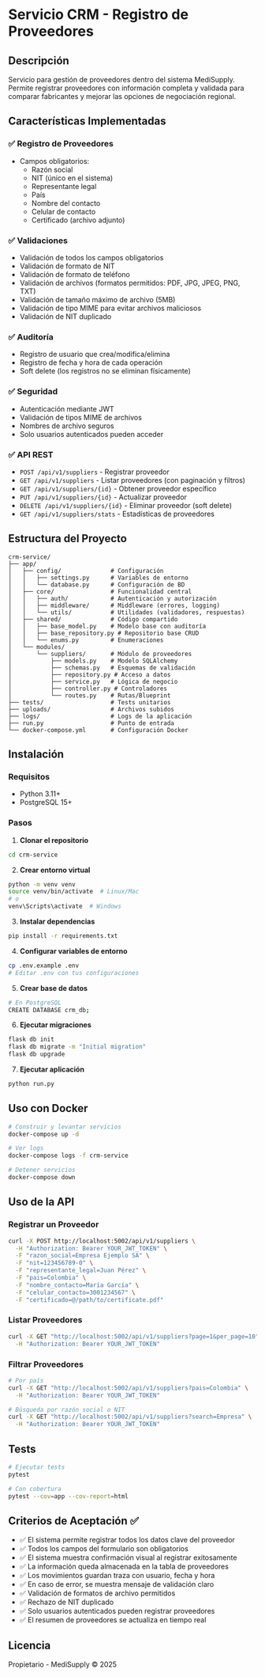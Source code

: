# Servicio CRM - Registro de Proveedores

## Descripción

Servicio para gestión de proveedores dentro del sistema MediSupply. Permite registrar proveedores con información completa y validada para comparar fabricantes y mejorar las opciones de negociación regional.

## Características Implementadas

### ✅ Registro de Proveedores
- Campos obligatorios:
  - Razón social
  - NIT (único en el sistema)
  - Representante legal
  - País
  - Nombre del contacto
  - Celular de contacto
  - Certificado (archivo adjunto)

### ✅ Validaciones
- Validación de todos los campos obligatorios
- Validación de formato de NIT
- Validación de formato de teléfono
- Validación de archivos (formatos permitidos: PDF, JPG, JPEG, PNG, TXT)
- Validación de tamaño máximo de archivo (5MB)
- Validación de tipo MIME para evitar archivos maliciosos
- Validación de NIT duplicado

### ✅ Auditoría
- Registro de usuario que crea/modifica/elimina
- Registro de fecha y hora de cada operación
- Soft delete (los registros no se eliminan físicamente)

### ✅ Seguridad
- Autenticación mediante JWT
- Validación de tipos MIME de archivos
- Nombres de archivo seguros
- Solo usuarios autenticados pueden acceder

### ✅ API REST
- `POST /api/v1/suppliers` - Registrar proveedor
- `GET /api/v1/suppliers` - Listar proveedores (con paginación y filtros)
- `GET /api/v1/suppliers/{id}` - Obtener proveedor específico
- `PUT /api/v1/suppliers/{id}` - Actualizar proveedor
- `DELETE /api/v1/suppliers/{id}` - Eliminar proveedor (soft delete)
- `GET /api/v1/suppliers/stats` - Estadísticas de proveedores

## Estructura del Proyecto

```
crm-service/
├── app/
│   ├── config/              # Configuración
│   │   ├── settings.py      # Variables de entorno
│   │   └── database.py      # Configuración de BD
│   ├── core/                # Funcionalidad central
│   │   ├── auth/            # Autenticación y autorización
│   │   ├── middleware/      # Middleware (errores, logging)
│   │   └── utils/           # Utilidades (validadores, respuestas)
│   ├── shared/              # Código compartido
│   │   ├── base_model.py    # Modelo base con auditoría
│   │   ├── base_repository.py # Repositorio base CRUD
│   │   └── enums.py         # Enumeraciones
│   └── modules/
│       └── suppliers/       # Módulo de proveedores
│           ├── models.py    # Modelo SQLAlchemy
│           ├── schemas.py   # Esquemas de validación
│           ├── repository.py # Acceso a datos
│           ├── service.py   # Lógica de negocio
│           ├── controller.py # Controladores
│           └── routes.py    # Rutas/Blueprint
├── tests/                   # Tests unitarios
├── uploads/                 # Archivos subidos
├── logs/                    # Logs de la aplicación
├── run.py                   # Punto de entrada
└── docker-compose.yml       # Configuración Docker
```

## Instalación

### Requisitos
- Python 3.11+
- PostgreSQL 15+

### Pasos

1. **Clonar el repositorio**
```bash
cd crm-service
```

2. **Crear entorno virtual**
```bash
python -m venv venv
source venv/bin/activate  # Linux/Mac
# o
venv\Scripts\activate  # Windows
```

3. **Instalar dependencias**
```bash
pip install -r requirements.txt
```

4. **Configurar variables de entorno**
```bash
cp .env.example .env
# Editar .env con tus configuraciones
```

5. **Crear base de datos**
```bash
# En PostgreSQL
CREATE DATABASE crm_db;
```

6. **Ejecutar migraciones**
```bash
flask db init
flask db migrate -m "Initial migration"
flask db upgrade
```

7. **Ejecutar aplicación**
```bash
python run.py
```

## Uso con Docker

```bash
# Construir y levantar servicios
docker-compose up -d

# Ver logs
docker-compose logs -f crm-service

# Detener servicios
docker-compose down
```

## Uso de la API

### Registrar un Proveedor

```bash
curl -X POST http://localhost:5002/api/v1/suppliers \
  -H "Authorization: Bearer YOUR_JWT_TOKEN" \
  -F "razon_social=Empresa Ejemplo SA" \
  -F "nit=123456789-0" \
  -F "representante_legal=Juan Pérez" \
  -F "pais=Colombia" \
  -F "nombre_contacto=María García" \
  -F "celular_contacto=3001234567" \
  -F "certificado=@/path/to/certificate.pdf"
```

### Listar Proveedores

```bash
curl -X GET "http://localhost:5002/api/v1/suppliers?page=1&per_page=10" \
  -H "Authorization: Bearer YOUR_JWT_TOKEN"
```

### Filtrar Proveedores

```bash
# Por país
curl -X GET "http://localhost:5002/api/v1/suppliers?pais=Colombia" \
  -H "Authorization: Bearer YOUR_JWT_TOKEN"

# Búsqueda por razón social o NIT
curl -X GET "http://localhost:5002/api/v1/suppliers?search=Empresa" \
  -H "Authorization: Bearer YOUR_JWT_TOKEN"
```

## Tests

```bash
# Ejecutar tests
pytest

# Con cobertura
pytest --cov=app --cov-report=html
```

## Criterios de Aceptación ✅

- ✅ El sistema permite registrar todos los datos clave del proveedor
- ✅ Todos los campos del formulario son obligatorios
- ✅ El sistema muestra confirmación visual al registrar exitosamente
- ✅ La información queda almacenada en la tabla de proveedores
- ✅ Los movimientos guardan traza con usuario, fecha y hora
- ✅ En caso de error, se muestra mensaje de validación claro
- ✅ Validación de formatos de archivo permitidos
- ✅ Rechazo de NIT duplicado
- ✅ Solo usuarios autenticados pueden registrar proveedores
- ✅ El resumen de proveedores se actualiza en tiempo real

## Licencia

Propietario - MediSupply © 2025
